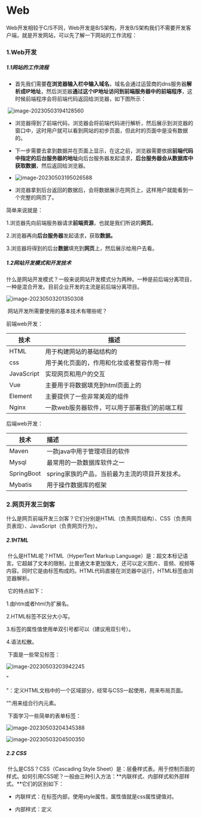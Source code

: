 # Web

​		Web开发相较于C/S不同，Web开发是B/S架构，开发B/S架构我们不需要开发客户端，就是开发网站，可以先了解一下网站的工作流程：

### 1.Web开发

##### 1.1网站的工作流程

+ 首先我们需要**在浏览器输入栏中输入域名**，域名会通过运营商的dns服务器**解析成IP地址**，然后浏览器**通过这个IP地址访问到前端服务器中的前端程序**，这时候前端程序会将前端代码返回给浏览器，如下图所示：

​		![image-20230503194128560](笔记图片/image-20230503194128560.png)

+ 浏览器得到了前端代码，浏览器会将前端代码进行解析，然后展示到浏览器的窗口中，这时用户就可以看到网站的初步页面，但此时的页面中是没有数据的。

+ 下一步需要去拿到数据并在页面上显示，在这之前，浏览器需要依据**前端代码中指定的后台服务器的地址**向后台服务器发起请求，**后台服务器会从数据库中获取数据**，然后返回给浏览器。
+ ![image-20230503195026588](笔记图片/image-20230503195026588.png)
+ 浏览器拿到后台返回的数据后，会将数据展示在网页上，这样用户就能看到一个完整的网页了。

简单来说就是：

1.浏览器先向前端服务器请求**前端资源**，也就是我们所说的**网页**。

2.浏览器再向**后台服务器**发起请求，获取**数据。**

3.浏览器将得到的后台**数据**填充到**网页**上，然后展示给用户去看。

##### 1.2网站开发模式和开发技术

​		什么是网站开发模式？一般来说网站开发模式分为两种。一种是前后端分离项目，一种是混合开发。目前企业开发的主流是前后端分离项目。

![image-20230503201350308](笔记图片/image-20230503201350308.png)

​		网站开发所需要使用的基本技术有哪些呢？

前端web开发：

| 技术       | 描述                                          |
| ---------- | --------------------------------------------- |
| HTML       | 用于构建网站的基础结构的                      |
| css        | 用于美化页面的，作用和化妆或者整容作用一样    |
| JavaScript | 实现网页和用户的交互                          |
| Vue        | 主要用于将数据填充到html页面上的              |
| Element    | 主要提供了一些非常美观的组件                  |
| Nginx      | 一款web服务器软件，可以用于部署我们的前端工程 |

后端web开发：

| 技术       | 描述                                           |
| ---------- | :--------------------------------------------- |
| Maven      | 一款java中用于管理项目的软件                   |
| Mysql      | 最常用的一款数据库软件之一                     |
| SpringBoot | spring家族的产品，当前最为主流的项目开发技术。 |
| Mybatis    | 用于操作数据库的框架                           |

### 2.网页开发三剑客

​		什么是网页前端开发三剑客？它们分别是HTML（负责网页结构）、CSS（负责网页表现）、JavaScript（负责网页行为）。

##### 2.1HTML

​		什么是HTML呢？HTML（HyperText Markup Language）是：超文本标记语言。它超越了文本的限制，比普通文本更加强大，还可以定义图片、音频、视频等内容。同时它是由标签构成的。HTML代码直接在浏览器中运行，HTML标签由浏览器解析。

​		它的特点如下：

1.由htm或者html为扩展名。

2.HTML标签不区分大小写。

3.标签的属性值使用单双引号都可以（建议用双引号）。

4.语法松散。

​		下面是一些常见标签：

![image-20230503203942245](笔记图片/image-20230503203942245.png)

"<div>"：定义HTML文档中的一个区域部分，经常与CSS一起使用，用来布局页面。

“<span>”:用来组合行内元素。

​		下面学习一些简单的表单标签：

![image-20230503204345388](笔记图片/image-20230503204345388.png)

![image-20230503204500350](笔记图片/image-20230503204500350.png)

##### 2.2 CSS

​		什么是CSS？CSS（Cascading Style Sheet）是：层叠样式表。用于控制页面的样式。如何引用CSS呢？一般由三种引入方法：**内联样式、内部样式和外部样式。**它们的区别如下：

+ 内联样式：在标签内部，使用style属性，属性值就是css属性键值对。

+ 内部样式：定义<style>标签，在标签内部定义css样式。

+ 外部样式：定义<link>标签，引入外部的css文件。

![image-20230503204954425](笔记图片/image-20230503204954425.png)

​		那么什么又是CSS选择器呢？这是选取需设置样式的元素。选择器也有三种，它们分别是元素选择器，id选择器和类选择器。其实这三种选择器的优先级是：**元素选择器>类选择器>id选择器**，它们的格式如下：

![image-20230503205554212](笔记图片/image-20230503205554212.png)

##### 2.3 JavaScript

​		什么是JavaScript? JS（简称）是一门跨平台、面向对象的脚本语言。它是用来控制网页行为的，它可以使网页进行交互。需要注意的是，**JavaScript 和 Java 是完全不同的语言，不论是概念还是设计。但是基础语法类似。**

​		JS的引入方式有两种，分别是内部脚本和外部脚本，特点如下：

+ 内部脚本将JS定义在HTML页面中，JavaScript代码必须位于<script></script>标签内，在HTML文档中，可以在任意位置放置任意数量的<script>标签，一般会将脚本置于<body>元素的底部，可改善网页显示速度。

+ 外部脚本就是将JS代码定义在外部JS文件中，然后引入HTML页面中。外部JS文件中，只包含JS代码，不包含<script>标签，**并且<script>标签不能自闭合。**

​		JavaScript与Java的书写语法基本相同，不同的地方在于JS代码每行结尾的分号可有可无（但建议加上）。JS有三种输出的方式可以用作在网页中输出语句。

![image-20230503211225352](笔记图片/image-20230503211225352.png)

​		JS中的变量，JavaScript是一门**弱类型语言**，**所以变量可以存放不同类型的值**，JS用**var**关键字来声明变量。

```html
var a = 20;
a = "张三";
```

变量名要遵守一下规则：

1.组成字符可以是任何字母、数字、下划线（_）或美元符号（$）。

2.数字不能开头。

3.建议使用驼峰命名。

​		**注意：**lECMAScript 6新增了let关键字来定义变量。它的用法类似于 var，但是所声明的变量，只在let关键字所在的代码块内有效，且不允许重复声明。lECMAScript 6新增了 const 关键字，用来声明一个只读的常量。一旦声明，常量的值就不能改变。

JavaScript中分为：**原始类型**和**引用类型。**

![image-20230503211912172](笔记图片/image-20230503211912172.png)

可以使用typeof运算符来获取数据类型：

```html
var a = 20;
alert(typeof  a);
```

JavaScript中的运算符和Java基本相同，不同的是多了一个”===“运算符，注意===运算符不会进行类型转换，而==运算符会进行类型转换。

![image-20230503212415598](笔记图片/image-20230503212415598.png)

### 3. JavaScript基本对象（二）

##### 3.1 JS函数

​		什么是JavaScript函数？JS中的函数被设计为可以执行特定任务的代码块，通过关键字function来定义，有两种定义函数的语法：

+ **第一种定义格式**

```js
function 函数名(参数1,参数2..){
    要执行的代码
}
```

**注意：**因为JS是弱数据类型的语言，所以它的函数中的形参，可以不需要声明数据类型；还有返回值也不需要声明类型，直接return就行。上述的只是定义函数，函数需要被调用才能执行，示例如下：

```js
		//第一种构造函数方法
        function add(a, b) {
            return a + b;
        }
		//调用函数
        var result = add(50, 30);
        alert(result);//浏览器弹框内容为80
```

+ **第二种定义格式**

```js
var functionName = function (参数1,参数2..){   
	//要执行的代码
}
```

```js
 		//第二种构造函数方法
        var add2 = function(a, b) {
            return a + b;
        }
        //调用函数
        const result2 = add2(55, 185);
        alert(result2);//弹框内容为240
```

​		如果我们在调用函数时，在参数后面再添加两个数，会发生什么呢？

```js
var result = add(10,20,30,40);//会发生什么？
```

​		用浏览器打开，发现没有错误，并且依然弹出30，这是为什么呢？因为在JavaScript中，**函数的调用只需要名称正确即可，不会管参数列表。**如上述案例，10传递给了变量a，20传递给了变量b,**30和40没有变量接受，但是不影响函数的正常调用。**

##### 3.2 JS对象

​		如果在学习使用JS时，有不懂的地方，可以打开[W3school在线学习文档](https://w0ww.w3school.com.cn/)，在里面学习。那么JS对象有哪些呢？JS对象在分类上可以分为3大类：基本对象、BOM对象（浏览器对象模型）、DOM（标签元素对象模型）三类。

基本对象包括：

![image-20230505110322820](笔记图片/image-20230505110322820.png)

BOM对象,主要是和浏览器相关的几个对象：

![image-20230505110522393](笔记图片/image-20230505110522393.png)

DOM对象，JavaScript中将html的每一个标签都封装成一个对象：

![image-20230505110538094](笔记图片/image-20230505110538094.png)

+ **基本对象–Array**

​		Array对象能用来定义数组，数组的定义有两种格式：

```js
//第一种
var 变量名 = new Array(元素列表); // var arr = new Array(1,2,3,4,);

//第二种
var 变量名 = [ 元素列表 ]; // var arr = [1,2,3,4];
```

JS和Java一样通过数组索引来获取数组中的元素，但和Java不同的是，JS中的数组是（**伪数组**），它相当于java中的集合，**数组中可以存储任意数据类型的值**，如下代码在浏览器中控制台输出的结果：

```js
var arr = [1, 2, 3, 4, 5];
arr[8] = true;
arr[12] = "你好";
console.log(arr)
```

![image-20230505112447300](笔记图片/image-20230505112447300.png)

​		Array作为一个对象，那么对象肯定是有属性和方法的，下面介绍一下Array的一些属性和方法，只需要留意一些常用的属性和方法：

属性：

| 属性   | 描述                         |
| :----- | :--------------------------- |
| length | 设置或返回数组中元素的数量。 |

方法：

| 方法方法  | 描述                                             |
| :-------- | :----------------------------------------------- |
| forEach() | 遍历数组中的每个有值得元素，并调用一次传入的函数 |
| push()    | 将新元素添加到数组的末尾，并返回新的长度         |
| splice()  | 从数组中删除元素                                 |

​		forEach()函数是用来遍历的，且forEach遍历时指挥遍历有值的元素，没有值的元素是不会输出的。使用这个方法需要传递一个函数，函数的形参就是遍历数组时的值，下面是修改前的遍历代码：

```js
//e是形参，接受的是数组遍历时的值
arr.forEach(function(e){
     console.log(e);
})
//ES6之后，引入了箭头函数的写法，类似Java中的lambda表达式
arr.forEach((e) => {
     console.log(e);
}) 
```

​		push（）函数用于向数组的末尾添加元素，并且返回添加后数组的长度。

​		splice()函数用来删除数组中的元素，函数中填入2个参数。splice（参数1：表示从哪个索引位置删除，参数2：表示删除元素的个数。

+ **基本对象–String对象**

​		String对象的创建方式有两种：

```js
//方式一  
var 变量名 = new String("…") ; // var str = new String("你好");
 //方式二
var 变量名 = "…" ; //var str = "你好";
```

​		当然String对象也提供了一些常用的属性和方法，如下表格式所示：

属性：

| 属性   | 描述               |
| ------ | ------------------ |
| length | 返回字符串的长度。 |

方法：

| 方法        | 描述                                     |
| ----------- | ---------------------------------------- |
| charAt()    | 返回在指定位置的字符。                   |
| indexOf()   | 检索字符串。                             |
| trim()      | 去除字符串两边的空格                     |
| substring() | 提取字符串中两个指定的索引号之间的字符。 |

​		解释上表方法的具体作用，length用于返回字符串的长度、charAt用于返回指定索引位置的字符，参数就是指定的索引、indexOf用于检索指定内容在字符串中的位置，参数就是指定的字符串、trim用于去除字符串两边的空格、substring用于截取字符串，它有两个参数，substring（参数1：表示从那个索引位置（包含）开始截取，参数2：表示到那个索引位置（不包含）结束）

+ **基本对象–JSON对象**

  在JavaScript中自定义对象特别简单，它的语法格式如下：

```js
var 对象名 = {
    属性名1: 属性值1, 
    属性名2: 属性值2,
    属性名3: 属性值3,
    函数名称: function(形参列表){}
};
```

​		我们可以通过“对象名.属性名”来调用属性；或者通过“对象名.函数名”调用函数。下面我们在JavaScript中自定义一个对象并且在控制台输出它的属性和函数：

```js
<script>
    //自定义对象
    var user = {
        name: "Tom",
        age: 10,
        gender: "male",
        eat: function(){
             console.log("用膳~");
         }
    }

    console.log(user.name);
    user.eat();
<script>
```

![image-20230505142549365](笔记图片/image-20230505142549365.png)

​		那什么是JSON对象？JSON对象：**J**ava**S**cript **O**bject **N**otation，JavaScript对象标记法。是通过JavaScript标记法书写的文本。格式需要注意**key必须使用引号并且是双引号标记，value可以是任意数据类型。**其格式如下：

```js
{	//注意key必须要用双引号包裹，用单引号则会解析错误
    "key":value,
    "key":value,
    "key":value
}
```

​		那么用JSON这种数据格式存储数据有什么用呢？**它经常用来作为前后台交互的数据载体**，那为什么不用XML格式来进行传输数据呢？因为**XML格式传输数据有一些缺点**：1、标签需要编写双份，占用带宽，浪费资源2、解析繁琐。

​		现在新建一个html文件，再新建一个js脚本文件，将其引入到html中，在js中用JSON格式创建一个对象，输出这个对象的名字，看一下会发生什么。

```js
var JSONstr = '{ "name": "张三", "age": 22, "address": "深圳", "weight": "62" }';
alert(JSONstr.name);
```

![image-20230505145312470](笔记图片/image-20230505145312470.png)

​		为什么会显示名字未定义？**因为上述是一个json字符串，不是json对象，所以需要借助下面函数来进行json字符串和json对象的转换。**

```js
var Object = JSON.parse(JSONstr);
alert(Object.name);
```

![image-20230505145700797](笔记图片/image-20230505145700797.png)

​		同样我们可以通过stringify（）函数将json对象再次转换成字符串，代码如下：

```js
alert(JSON.stringify(Object));
```

![image-20230505145903891](笔记图片/image-20230505145903891.png)

+ **BOM对象**

​		什么是BOM对象？BOM的全称是**B**rowser **O**bject **M**odel,翻译过来是浏览器对象模型。也就是JavaScript将浏览器的各个组成部分封装成了对象。方便我们操作浏览器的部分功能，可以通过操作BOM对象的相关属性或者函数来完成。例如：现在需要将浏览器的地址改为`http://www.baidu.com`,就可以通过BOM中提供的location对象的href属性来完成，代码如下：`location.href='http://www.baidu.com'`

BOM中提供了五个对象：

| 对象名称  | 描述           |
| :-------- | :------------- |
| Window    | 浏览器窗口对象 |
| Navigator | 浏览器对象     |
| Screen    | 屏幕对象       |
| History   | 历史记录对象   |
| Location  | 地址栏对象     |

​		上面这五个对象对应的关系如下图所示：

![image-20230505150517308](笔记图片/image-20230505150517308.png)

* BOM–Window对象

​		window对象指的是浏览器窗口对象，是JavaScript的全部对象，所以对于window对象，我们可以直接使用，并且对于window对象的方法和属性，是可以省略window.例如：我们之前学习的alert()函数其实是属于window对象的,其完整的代码如下：

```js
window.alert('hello');//window.可以省略，如下
alert("hello");
```

​		所以对于window对象的属性和方法，一般都是采用简写的方式。window提供了很多属性和方法，下表列出了常用属性和方法.

window对象提供了获取其他BOM对象的属性：

| 属性      | 描述                  |
| --------- | --------------------- |
| history   | 用于获取history对象   |
| location  | 用于获取location对象  |
| Navigator | 用于获取Navigator对象 |
| Screen    | 用于获取Screen对象    |

​		也就是说我们要使用location对象，只需要通过代码`window.location`或者简写`location`即可使用

window也提供了一些常用的函数，如下表格所示：

| 函数          | 描述                                               |
| ------------- | -------------------------------------------------- |
| alert()       | 显示带有一段消息和一个确认按钮的警告框。           |
| comfirm()     | 显示带有一段消息以及确认按钮和取消按钮的对话框。   |
| setInterval() | 按照指定的周期（以毫秒计）来调用函数或计算表达式。 |
| setTimeout()  | 在指定的毫秒数后调用函数或计算表达式。             |

​		comfirm（）相较于alert（），它多了一个确认按钮和取消按钮，并且当用户点击确认时，会返回true；当用户点击取消时会返回false，利用返回值可以决定页面的后续操作。

​		**setInterval(fn,毫秒值)**：定时器，用于周期性的执行某个功能，并且是**循环执行**。该函数需要传递2个参数：

1、fn:函数，需要周期性执行的功能代码。

2、毫秒值：间隔时间。

代码如下：

~~~js
//定时器 - setInterval -- 周期性的执行某一个函数
var i = 0;
setInterval(function(){
     i++;
     console.log("定时器执行了"+i+"次");
},2000);
~~~

​		刷新页面，浏览器每个一段时间都会在控制台输出，结果如下：

![image-20230505154910849](笔记图片/image-20230505154910849.png) 

​		**setTimeout(fn,毫秒值)** ：定时器，只会在一段时间后**执行一次功能**。参数和上述setInterval一致。代码如下：

~~~js
//定时器 - setTimeout -- 延迟指定时间执行一次 
setTimeout(function(){
	alert("JS");
},3000);
~~~

浏览器打开，3s后弹框，关闭弹框，就再也不会弹框了。

* BOM–Navigator对象
* BOM–Screen对象
* BOM–History对象
* BOM–Location对象

​		location是指代浏览器的地址栏对象，这个对象一般常用的是href属性，用于获取或者设置浏览器的地址信息，添加如下代码：

~~~js
//获取浏览器地址栏信息
alert(location.href);
//设置浏览器地址栏信息
location.href = "https://www.baidu.com";
~~~

浏览器效果如下：首先弹框展示浏览器地址栏信息，关闭弹框后会跳转到百度首页。

+ **DOM对象**

​		什么是DOM对象？DOM对象全称是**D**ocument **O**bject **M**odel 文档对象模型。也就是 JavaScript 将 HTML 文档的各个组成部分封装为对象。DOM和XML类似的点在于读取时需要解析，XML文档中的标签需要自己写代码解析，而HTML文档由浏览器解析，封装的对象如下：

- Document：整个文档对象
- Element：元素对象
- Attribute：属性对象
- Text：文本对象
- Comment：注释对象

如下图，左边是 HTML 文档内容，右边是 DOM 树，学习DOM技术有什么用呢？主要作用有1.改变 HTML 元素的内容。2.改变 HTML 元素的样式（CSS）。3.对 HTML DOM 事件作出反应。4.添加和删除 HTML 元素。

![image-20230505154904670](笔记图片/image-20230505154904670.png)

​		上面了解到了DOM的作用时通过修改HTML元素的内容和样式来实现页面的动态效果，那么操作DOM对象的前提是要获取到元素对象，再进行操作。那么我们应该如何拿到标签对象呢？又应该如何去操作标签对象的属性呢？

​		**HTML中的Element对象可以通过Document对象获取，而Document对象是通过window对象获取的。**document对象提供的用于获取Element元素对象的api如下表所示：

| 函数                              | 描述                                     |
| --------------------------------- | ---------------------------------------- |
| document.getElementById()         | 根据id属性值获取，返回单个Element对象    |
| document.getElementsByTagName()   | 根据标签名称获取，返回Element对象数组    |
| document.getElementsByName()      | 根据name属性值获取，返回Element对象数组  |
| document.getElementsByClassName() | 根据class属性值获取，返回Element对象数组 |

​		OK，现在我们拿到了对象或者对象数组，应该如何操作呢？通过查询文档资料，可以得知需要用到div标签对象的innerHTML属性来修改标签的内容。如果有多个div标签的话，则通过索引确定对应的标签，以修改内容，举个例子：

```js
var divs = document.getElementsByClassName('cls');
var div1 = divs[0];

div1.innerHTML = "ojbk";
```

##### 3.3DOM案例

​		现在有一些需求，要求利用DOM来实现：

1.点亮灯泡（获取图片标签，切换图片）

2.将所有的div标签的标签体内容后面加上：（红色）very good  （获取div标签，在后面加上新内容）

3.使所有的复选框呈现被选中的状态（获取复选框对象，设置checked为true）

```html
<!DOCTYPE html>
<html lang="en">
<head>
    <meta charset="UTF-8">
    <meta http-equiv="X-UA-Compatible" content="IE=edge">
    <meta name="viewport" content="width=device-width, initial-scale=1.0">
    <title>JS-对象-DOM-案例</title>
</head>

<body>
    <img id="h1" src="img/off.gif">  <br><br>

    <div class="cls">传智教育</div>   <br>
    <div class="cls">黑马程序员</div>  <br>

    <input type="checkbox" name="hobby"> 电影
    <input type="checkbox" name="hobby"> 旅游
    <input type="checkbox" name="hobby"> 游戏
</body>

<script>
    //1. 点亮灯泡 : src 属性值
    var img = document.getElementById('h1');
    img.src = "img/on.gif";


    //2. 将所有div标签的内容后面加上: very good (红色字体) -- <font color='red'></font>
    var divs = document.getElementsByTagName('div');
    for (let i = 0; i < divs.length; i++) {
        const div = divs[i];
        div.innerHTML += "<font color='red'>very good</font>"; 
    }


    // //3. 使所有的复选框呈现选中状态
    var ins = document.getElementsByName('hobby');
    for (let i = 0; i < ins.length; i++) {
        const check = ins[i];
        check.checked = true;//选中
    }

</script>
</html>
```

##### 3.4 JavaScript事件

​		如下图所示的百度注册页面，当用户输入完内容，百度可以自动提示用户名已经存在还是可以使用。那么百度是怎么知道用户名输入完了呢？这就需要用到JavaScript中的事件了。

![image-20230505163545897](笔记图片/image-20230505163545897.png) 

​		什么是事件呢？HTML事件是发生在HTML元素上的 “事情”，例如：

- 按钮被点击
- 鼠标移到元素上
- 输入框失去焦点
- ........

​		而我们可以给这些事件绑定函数，当事件触发时，可以自动的完成对应的功能。这就是**事件监听**。例如：对于百度注册页面，我们给用户名输入框的失去焦点事件绑定函数，当我们用户输入完内容，在标签外点击了鼠标，对于用户名输入框来说，失去焦点，然后执行绑定的函数，函数进行用户名内容的校验等操作。JavaScript事件是js非常重要的一部分，接下来我们进行事件的学习。那么我们对于JavaScript事件需要学习哪些内容呢？我们得知道有哪些常用事件，然后我们得学会如何给事件绑定函数。所以主要围绕两点来学习：

- 事件绑定
- 常用事件

​		在JS中，对于事件的绑定，有两种方式：

1.通过html标签中的事件属性进行绑定

- 例如一个按钮，我们对于按钮可以绑定单机事件，可以借助标签的onclick属性，属性值指向一个函数。

  示例如下：

  ~~~html
  <input type="button" id="btn1" value="事件绑定1" onclick="on()">
  ~~~

  onclick绑定了on函数，但还没有on函数，所以需要创建该函数，代码如下：

  ~~~html
  <script>
      function on(){
          alert("按钮1被点击了...");
      }
  </script>
  ~~~

  浏览器打开，然后点击按钮，弹框如下：

  ![image-20230505164021678](笔记图片/image-20230505164021678.png) 

  

- 方式2：通过DOM中Element元素的事件属性进行绑定

  html中的标签被加载成element对象，所以也可以通过element对象的属性来操作标签的属性。此时我们再次添加一个按钮，代码如下：

  ~~~html
  <input type="button" id="btn2" value="事件绑定2">
  ~~~

  可以先通过id属性获取按钮对象，然后操作对象的onclick属性来绑定事件，代码如下：

  ~~~js
  document.getElementById('btn2').onclick = function(){
      alert("按钮2被点击了...");
  }
  ~~~

  浏览器刷新页面，点击第二个按钮，弹框如下：

  ![image-20230505164027034](笔记图片/image-20230505164027034.png) 

**需要注意的是：事件绑定的函数，只有在事件被触发时，函数才会被调用。**

​		在JS中有许多事件，上面的onclick只是最常见的事件之一，哪还有哪些常用的事件呢？如下：

| 事件属性名  | 说明                     |
| ----------- | ------------------------ |
| onclick     | 鼠标单击事件             |
| onblur      | 元素失去焦点             |
| onfocus     | 元素获得焦点             |
| onload      | 某个页面或图像被完成加载 |
| onsubmit    | 当表单提交时触发该事件   |
| onmouseover | 鼠标被移到某元素之上     |
| onmouseout  | 鼠标从某元素移开         |

##### 3.5DOM案例增强

现在需求如下：

1. 点击 “点亮”按钮 点亮灯泡，点击“熄灭”按钮 熄灭灯泡。
2. 输入框鼠标聚焦后，展示小写；鼠标离焦后，展示大写。
3. 点击 “全选”按钮使所有的复选框呈现被选中的状态，点击 “反选”按钮使所有的复选框呈现取消勾选的状态。

代码如下：

```html
<!DOCTYPE html>
<html lang="en">
<head>
    <meta charset="UTF-8">
    <meta http-equiv="X-UA-Compatible" content="IE=edge">
    <meta name="viewport" content="width=device-width, initial-scale=1.0">
    <title>JS-事件-案例</title>
</head>
<body>

    <img id="light" src="img/off.gif"> <br>

    <input type="button" value="点亮" onclick="on()"> 
    <input type="button"  value="熄灭" onclick="off()">
    
    <br> <br>
    <input type="text" id="name" value="ITCAST" onfocus="lower()" onblur="upper()">
    <br> <br>

    <input type="checkbox" name="hobby"> 电影
    <input type="checkbox" name="hobby"> 旅游
    <input type="checkbox" name="hobby"> 游戏
    <br>
    <input type="button" value="全选" onclick="checkAll()"> 
    <input type="button" value="反选" onclick="reverse()">
</body>
<script>
    //1. 点击 "点亮" 按钮, 点亮灯泡; 点击 "熄灭" 按钮, 熄灭灯泡; -- onclick
    function on(){
        //a. 获取img元素对象
        var img = document.getElementById("light");

        //b. 设置src属性
        img.src = "img/on.gif";
    }

    function off(){
        //a. 获取img元素对象
        var img = document.getElementById("light");

        //b. 设置src属性
        img.src = "img/off.gif";
    }

    //2. 输入框聚焦后, 展示小写; 输入框离焦后, 展示大写; -- onfocus , onblur
    function lower(){//小写
        //a. 获取输入框元素对象
        var input = document.getElementById("name");

        //b. 将值转为小写
        input.value = input.value.toLowerCase();
    }

    function upper(){//大写
        //a. 获取输入框元素对象
        var input = document.getElementById("name");

        //b. 将值转为大写
        input.value = input.value.toUpperCase();
    }

    //3. 点击 "全选" 按钮使所有的复选框呈现选中状态 ; 点击 "反选" 按钮使所有的复选框呈现取消勾选的状态 ; -- onclick
    function checkAll(){
        //a. 获取所有复选框元素对象
        var hobbys = document.getElementsByName("hobby");

        //b. 设置选中状态
        for (let i = 0; i < hobbys.length; i++) {
            const element = hobbys[i];
            element.checked = true;
        }
    }
    
    function reverse(){
        //a. 获取所有复选框元素对象
        var hobbys = document.getElementsByName("hobby");

        //b. 设置未选中状态
        for (let i = 0; i < hobbys.length; i++) {
            const element = hobbys[i];
            element.checked = false;
        }
    }

</script>
</html>
```

### 4.Vue

​		什么是Vue？在了解Vue之前，需要引入一种叫做MVVM的前端开发思想，这种思想可以让开发者更加关注数据，而非数据绑定到视图这种机械化的操作。那么什么是MVVM思想呢？

**MVVM:其实是Model-View-ViewModel的缩写**，有3个单词，具体释义如下：

- Model: 数据模型，特指前端中通过请求从后台获取的数据
- View: 视图，用于展示数据的页面，可以理解成我们的html+css搭建的页面，但是没有数据
- ViewModel: 数据绑定到视图，负责将数据（Model）通过JavaScript的DOM技术，将数据展示到视图（View）上

如图所示就是MVVM开发思想的含义：

![image-20230505165551385](笔记图片/image-20230505165551385.png) 

​		基于上述的MVVM思想，其中的Model我们可以通过Ajax来发起请求从后台获取;对于View部分，我们将来会学习一款ElementUI框架来替代HTML+CSS来更加方便的搭建View;而今天我们要学习的就是侧重于ViewModel部分开发的vue前端框架，用来替代JavaScript的DOM操作，让数据展示到视图的代码开发变得更加的简单。可以简单到什么程度呢？可以参考下图对比：

![1668858213508](../../software/verysync/JavaWeb/Web/day02-JavaScript-Vue/讲义/assets/1668858213508.png)

​		OK，现在再来介绍一下Vue。

Vue.js（读音 /vjuː/, 类似于 **view**） 是一套构建用户界面的 **渐进式框架**。与其他重量级框架不同的是，Vue 采用自底向上增量开发的设计。Vue 的核心库只关注视图层，并且非常容易学习，非常容易与其它库或已有项目整合。Vue.js 的目标是通过尽可能简单的 API 实现**响应的数据绑定**和**组合的视图组件**。

##### 4.1 Vue入门

接下来通过一个vue的快速入门案例，来体验一下Vue。

第一步：在VS Code中创建名为12. Vue-快速入门.html的文件，并且在html文件同级创建js目录，将**/vue.js文件**目录下得vue.js拷贝到js目录，如下图所示：

![1668858952627](../../software/verysync/JavaWeb/Web/day02-JavaScript-Vue/讲义/assets/1668858952627.png) 

第二步：然后编写&lt;script&gt;标签来引入vue.js文件，代码如下：

~~~html
<script src="js/vue.js"></script>
~~~

第三步：在js代码区域定义vue对象,代码如下：

~~~html
<script>
    //定义Vue对象
    new Vue({
        el: "#app", //vue接管区域
        data:{
            message: "Hello Vue"
        }
    })
</script>
~~~

在创建vue对象时，有几个常用的属性：

- **el:**  用来指定哪儿些标签受 Vue 管理。 该属性取值 `#app` 中的 `app` 需要是受管理的标签的id属性值
- **data:** 用来定义数据模型。
- **methods:** 用来定义函数。

第四步：在html区域编写视图，其中{{}}是插值表达式，用来将vue对象中定义的model展示到页面上的

~~~html
<body>
    <div id="app">
        <input type="text" v-model="message">
        {{message}}
    </div>
</body>
~~~

浏览器打开效果如图所示：

![image-20230505172847971](笔记图片/image-20230505172847971.png) 

整体代码如下：

~~~html
<!DOCTYPE html>
<html lang="en">

<head>
    <meta charset="UTF-8">
    <meta http-equiv="X-UA-Compatible" content="IE=edge">
    <meta name="viewport" content="width=device-width, initial-scale=1.0">
    <title>测试</title>
    <script src="../js/vue.js"></script>
</head>

<body>

    <div id="app">
        <input type="text" v-model="message"> <br> {{message}}
    </div>

    <script>
        new Vue({
            el: "#app",
            data: {
                message: "你好嘻嘻"
            },

        })
    </script>
</body>

</html>
~~~

##### 4.2 Vue指令

在上述案例中，发现了html中输入了一个没有学过的属性`v-model`，这个就是vue的**指令**。

**指令：**HTML 标签上带有 v- 前缀的特殊属性，不同指令具有不同含义。例如：v-if，v-for…

在vue中，通过大量的指令来实现数据绑定到视图的，所以接下来我们需要学习vue的常用指令，如下表所示：

| **指令**  | **作用**                                            |
| --------- | --------------------------------------------------- |
| v-bind    | 为HTML标签绑定属性值，如设置  href , css样式等      |
| v-model   | 在表单元素上创建双向数据绑定                        |
| v-on      | 为HTML标签绑定事件                                  |
| v-if      | 条件性的渲染某元素，判定为true时渲染,否则不渲染     |
| v-else    |                                                     |
| v-else-if |                                                     |
| v-show    | 根据条件展示某元素，区别在于切换的是display属性的值 |
| v-for     | 列表渲染，遍历容器的元素或者对象的属性              |

######  **v-bind和v-model**

​		下面学习一下v-bind指令和v-model指令：

| **指令** | **作用**                                       |
| -------- | ---------------------------------------------- |
| v-bind   | 为HTML标签绑定属性值，如设置  href , css样式等 |
| v-model  | 在表单元素上创建双向数据绑定                   |

+ v-bind:  为HTML标签绑定属性值，如设置  href , css样式等。当vue对象中的数据模型发生变化时，标签的属性值会随之发生变化。

准备以下代码，用这两个指令绑定网址数据：

```html
<!DOCTYPE html>
<html lang="en">
<head>
    <meta charset="UTF-8">
    <meta http-equiv="X-UA-Compatible" content="IE=edge">
    <meta name="viewport" content="width=device-width, initial-scale=1.0">
    <title>Vue-指令-v-bind</title>
    <script src="js/vue.js"></script>
</head>
<body>
    <div id="app">

        <a >链接1</a>
        <a >链接2</a>

        <input type="text" >

    </div>
</body>
<script>
    //定义Vue对象
    new Vue({
        el: "#app", //vue接管区域
        data:{
           url: "https://www.baidu.com"
        }
    })
</script>
</html>
```

- 在上述的代码中，我们需要给&lt;a&gt;标签的href属性赋值，并且值应该来自于vue对象的数据模型中的url变量。所以编写如下代码：

  ~~~html
  <a v-bind:href="url">链接1</a>
  ~~~

  在上述的代码中，v-bind指令是可以省略的，但是:不能省略，所以第二个超链接的代码编写如下：

  ~~~html
  <a :href="url">链接2</a>
  ~~~

  浏览器打开，2个超链接都可以点击，然后跳转到百度去！效果如图所示：

  ![image-20230505174618142](笔记图片/image-20230505174618142.png) 

  

  **注意：html属性前面有:表示采用的vue的属性绑定！**

- v-model： 在表单元素上创建双向数据绑定。什么是双向？

  -  vue对象的data属性中的数据变化，视图展示会一起变化
  -  视图数据发生变化，vue对象的data属性中的数据也会随着变化。

  data属性中数据变化，我们知道可以通过赋值来改变，但是视图数据为什么会发生变化呢？**只有表单项标签！所以双向绑定一定是使用在表单项标签上的**。编写如下代码：

  ~~~html
  <input type="text" v-model="url">
  ~~~

  打开浏览器，我们修改表单项标签，发现vue对象data中的数据也发生了变化，如下图所示：

  ![image-20230505174626451](笔记图片/image-20230505174626451.png) 

  通过上图可以发现，只是改变了表单数据，那么我们之前超链接的绑定的数据值也发生了变化，为什么？

  就是因为v-model是双向绑定，在视图发生变化时，同时vue的data中的数据模型也会随着变化。那么这个在企业开发的应用场景是什么？

  **双向绑定的作用：可以获取表单的数据的值，然后提交给服务器**。

  

###### v-on

v-on: 用来给html标签绑定事件的。**需要注意的是如下2点**：

- v-on语法给标签的事件绑定的函数，必须是vue对象种声明的函数

- v-on语法绑定事件时，事件名相比较js中的事件名，没有on

  例如：在js中，事件绑定demo函数

  ~~~html
  <input onclick="demo()">
  ~~~

  vue中，事件绑定demo函数

  ~~~html
  <input v-on:click="demo()">
  ~~~

需要在vue对象的methods属性中定义事件绑定时需要的handle()函数，代码如下：

~~~js
 methods: {
        handle: function(){
           alert("你点我了一下...");
        }
}
~~~

然后给第一个按钮，通过v-on指令绑定单击事件，代码如下：

~~~html
 <input type="button" value="点我一下" v-on:click="handle()">
~~~

同样，v-on也存在简写方式，即v-on: 可以替换成@，所以第二个按钮绑定单击事件的代码如下：

~~~html
<input type="button" value="点我一下" @click="handle()">
~~~

完整代码如下：

~~~html
<!DOCTYPE html>
<html lang="en">
<head>
    <meta charset="UTF-8">
    <meta http-equiv="X-UA-Compatible" content="IE=edge">
    <meta name="viewport" content="width=device-width, initial-scale=1.0">
    <title>Vue-指令-v-on</title>
    <script src="js/vue.js"></script>
</head>
<body>
    <div id="app">

        <input type="button" value="点我一下" v-on:click="handle()">

        <input type="button" value="点我一下" @click="handle()">

    </div>
</body>
<script>
    //定义Vue对象
    new Vue({
        el: "#app", //vue接管区域
        data:{
           
        },
        methods: {
            handle: function(){
                alert("你点我了一下...");
            }
        }
    })
</script>
</html>
~~~

###### v-if和v-show

| 指令      | 描述                                                |
| --------- | --------------------------------------------------- |
| v-if      | 条件性的渲染某元素，判定为true时渲染,否则不渲染     |
| v-if-else |                                                     |
| v-else    |                                                     |
| v-show    | 根据条件展示某元素，区别在于切换的是display属性的值 |

​		下面直接通过代码来演示效果。在VS Code中创建名为15. Vue-指令-v-if和v-show.html的文件，提前准备好如下代码：

~~~html
<!DOCTYPE html>
<html lang="en">
<head>
    <meta charset="UTF-8">
    <meta http-equiv="X-UA-Compatible" content="IE=edge">
    <meta name="viewport" content="width=device-width, initial-scale=1.0">
    <title>Vue-指令-v-if与v-show</title>
    <script src="js/vue.js"></script>
</head>
<body>
    <div id="app">
        
        年龄<input type="text" v-model="age">经判定,为:
        <span>年轻人(35及以下)</span>
        <span>中年人(35-60)</span>
        <span>老年人(60及以上)</span>

        <br><br>
    </div>
</body>
<script>
    //定义Vue对象
    new Vue({
        el: "#app", //vue接管区域
        data:{
           age: 20
        },
        methods: {
            
        }
    })
</script>
</html>
~~~

​		其中采用了双向绑定到age属性，意味着我们可以通过表单输入框来改变age的值。

​		需求是当我们改变年龄时，需要动态判断年龄的值，呈现对应的年龄的文字描述。年轻人，我们需要使用条件判断`age<=35`,中年人我们需要使用条件判断`age>35 && age<60`,其他情况是老年人。所以通过v-if指令编写如下代码：

~~~html
年龄<input type="text" v-model="age">经判定,为:
<span v-if="age <= 35">年轻人(35及以下)</span>
<span v-else-if="age > 35 && age < 60">中年人(35-60)</span>
<span v-else>老年人(60及以上)</span>
~~~

​		浏览器打开测试效果如下图：

![image-20230505181645687](笔记图片/image-20230505181645687.png) 

​		v-show和v-if的作用效果是一样的，只是原理不一样。复制上述html代码，修改v-if指令为v-show指令，代码如下：

~~~html
年龄<input type="text" v-model="age">经判定,为:
<span v-show="age <= 35">年轻人(35及以下)</span>
<span v-show="age > 35 && age < 60">中年人(35-60)</span>
<span v-show="age >= 60">老年人(60及以上)</span>
~~~

​		打开浏览器，展示效果如下所示：

![image-20230505181651270](笔记图片/image-20230505181651270.png) 

​		可以发现，浏览器呈现的效果是一样的，但是浏览器中html源码不一样。v-if指令，不满足条件的标签代码直接没了，而v-show指令中，不满足条件的代码依然存在，只是添加了css样式来控制标签不去显示。

完整代码如下：

~~~html
<!DOCTYPE html>
<html lang="en">
<head>
    <meta charset="UTF-8">
    <meta http-equiv="X-UA-Compatible" content="IE=edge">
    <meta name="viewport" content="width=device-width, initial-scale=1.0">
    <title>Vue-指令-v-if与v-show</title>
    <script src="js/vue.js"></script>
</head>
<body>
    <div id="app">
        
        年龄<input type="text" v-model="age">经判定,为:
        <span v-if="age <= 35">年轻人(35及以下)</span>
        <span v-else-if="age > 35 && age < 60">中年人(35-60)</span>
        <span v-else>老年人(60及以上)</span>

        <br><br>

        年龄<input type="text" v-model="age">经判定,为:
        <span v-show="age <= 35">年轻人(35及以下)</span>
        <span v-show="age > 35 && age < 60">中年人(35-60)</span>
        <span v-show="age >= 60">老年人(60及以上)</span>

    </div>
</body>
<script>
    //定义Vue对象
    new Vue({
        el: "#app", //vue接管区域
        data:{
           age: 20
        },
        methods: {         
        }
    })
</script>
</html>
~~~

###### v-for

​		v-for: 从名字就能看出，这个指令是用来遍历的。其语法格式如下：

~~~html
<标签 v-for="变量名 in 集合模型数据">
    {{变量名}}
</标签>
~~~

​		需要注意的是：**需要循环那个标签，v-for 指令就写在那个标签上。**

​		有时我们遍历时需要使用索引，那么v-for指令遍历的语法格式如下：

~~~html
<标签 v-for="(变量名,索引变量) in 集合模型数据">
    <!--索引变量是从0开始，所以要表示序号的话，需要手动的加1-->
   {{索引变量 + 1}} {{变量名}}
</标签>
~~~

然后分别编写2种遍历语法，来遍历数组，展示数据，代码如下：

~~~html
<!DOCTYPE html>
<html lang="en">
<head>
    <meta charset="UTF-8">
    <meta http-equiv="X-UA-Compatible" content="IE=edge">
    <meta name="viewport" content="width=device-width, initial-scale=1.0">
    <title>Vue-指令-v-for</title>
    <script src="js/vue.js"></script>
</head>
<body>
    
    <div id="app">
     <div v-for="addr in addrs">{{addr}}</div>
     <hr>
     <div v-for="(addr,index) in addrs">{{index + 1}} : {{addr}}</div>
</div>
    
</body>
<script>
    //定义Vue对象
    new Vue({
        el: "#app", //vue接管区域
        data:{
           addrs:["北京", "上海", "西安", "成都", "深圳"]
        },
        methods: {  
        }
    })
</script>
</html>
~~~

浏览器打开，呈现如下效果：

![1668866805981](../../software/verysync/JavaWeb/Web/day02-JavaScript-Vue/讲义/assets/1668866805981.png) 

##### 4.3 Vue使用案例

+ 需求：

![image-20230505183023952](笔记图片/image-20230505183023952.png) 

​		如上图所示，我们提供好了数据模型，users是数组集合，提供了多个用户信息。然后我们需要将数据以表格的形式，展示到页面上，其中，性别需要转换成中文男女，等级需要将分数数值转换成对应的等级。

+ 分析：

​		首先肯定需要遍历数组的，所以需要使用v-for标签；然后每一条数据对应一行，所以v-for需要添加在tr标签上；其次我们需要将编号，所以需要使用索引的遍历语法；然后我们要将数据展示到表格的单元格中，所以我们需要使用{{}}插值表达式；最后，我们需要转换内容，所以我们需要使用v-if指令，进行条件判断和内容的转换。

步骤：

1.使用v-for的带索引方式添加到表格的&lt;tr&gt;标签上。

2.使用{{}}插值表达式展示内容到单元格。

3.使用索引+1来作为编号。

4.使用v-if来判断，改变性别和等级这2列的值。

+ 代码实现：

首先创建名为17. Vue-指令-案例.html的文件，提前准备如下代码：

~~~html
<!DOCTYPE html>
<html lang="en">
<head>
    <meta charset="UTF-8">
    <meta http-equiv="X-UA-Compatible" content="IE=edge">
    <meta name="viewport" content="width=device-width, initial-scale=1.0">
    <title>Vue-指令-案例</title>
    <script src="js/vue.js"></script>
</head>
<body>
    
    <div id="app">
        
        <table border="1" cellspacing="0" width="60%">
            <tr>
                <th>编号</th>
                <th>姓名</th>
                <th>年龄</th>
                <th>性别</th>
                <th>成绩</th>
                <th>等级</th>
            </tr>
        </table>

    </div>

</body>

<script>
    new Vue({
        el: "#app",
        data: {
            users: [{
                name: "Tom",
                age: 20,
                gender: 1,
                score: 78
            },{
                name: "Rose",
                age: 18,
                gender: 2,
                score: 86
            },{
                name: "Jerry",
                age: 26,
                gender: 1,
                score: 90
            },{
                name: "Tony",
                age: 30,
                gender: 1,
                score: 52
            }]
        },
        methods: {
            
        },
    })
</script>
</html>
~~~

然后在&lt;tr&gt;上添加v-for进行遍历，以及通过插值表达式{{}}和v-if指令来填充内容和改变内容，其代码如下：

~~~html
 <tr align="center" v-for="(user,index) in users">
     <td>{{index + 1}}</td>
     <td>{{user.name}}</td>
     <td>{{user.age}}</td>
     <td>
         <span v-if="user.gender == 1">男</span>
         <span v-if="user.gender == 2">女</span>
     </td>
     <td>{{user.score}}</td>
     <td>
         <span v-if="user.score >= 85">优秀</span>
         <span v-else-if="user.score >= 60">及格</span>
         <span style="color: red;" v-else>不及格</span>
     </td>
</tr>
~~~

其完整代码如下：

~~~html
<!DOCTYPE html>
<html lang="en">
<head>
    <meta charset="UTF-8">
    <meta http-equiv="X-UA-Compatible" content="IE=edge">
    <meta name="viewport" content="width=device-width, initial-scale=1.0">
    <title>Vue-指令-案例</title>
    <script src="js/vue.js"></script>
</head>
<body>
    
    <div id="app">
        
        <table border="1" cellspacing="0" width="60%">
            <tr>
                <th>编号</th>
                <th>姓名</th>
                <th>年龄</th>
                <th>性别</th>
                <th>成绩</th>
                <th>等级</th>
            </tr>

            <tr align="center" v-for="(user,index) in users">
                <td>{{index + 1}}</td>
                <td>{{user.name}}</td>
                <td>{{user.age}}</td>
                <td>
                    <span v-if="user.gender == 1">男</span>
                    <span v-if="user.gender == 2">女</span>
                </td>
                <td>{{user.score}}</td>
                <td>
                    <span v-if="user.score >= 85">优秀</span>
                    <span v-else-if="user.score >= 60">及格</span>
                    <span style="color: red;" v-else>不及格</span>
                </td>
            </tr>
        </table>

    </div>

</body>

<script>
    new Vue({
        el: "#app",
        data: {
            users: [{
                name: "Tom",
                age: 20,
                gender: 1,
                score: 78
            },{
                name: "Rose",
                age: 18,
                gender: 2,
                score: 86
            },{
                name: "Jerry",
                age: 26,
                gender: 1,
                score: 90
            },{
                name: "Tony",
                age: 30,
                gender: 1,
                score: 52
            }]
        },
        methods: {
            
        },
    })
</script>
</html>
~~~

##### 4.4 Vue的生命周期

​		什么是Vue的生命周期？这指的是vue对象从创建到销毁的过程。vue的生命周期包含8个阶段：每触发一个生命周期事件，会自动执行一个生命周期方法，这些生命周期方法也被称为钩子方法。其完整的生命周期如下图所示：

| 状态          | 阶段周期 |
| ------------- | -------- |
| beforeCreate  | 创建前   |
| created       | 创建后   |
| beforeMount   | 挂载前   |
| mounted       | 挂载完成 |
| beforeUpdate  | 更新前   |
| updated       | 更新后   |
| beforeDestroy | 销毁前   |
| destroyed     | 销毁后   |

​		下图是 Vue 官网提供的从创建 Vue 到效果 Vue 对象的整个过程及各个阶段对应的钩子函数：

![image-20230505183459673](笔记图片/image-20230505183459673.png)

​		其中我们需要重点关注的是**mounted,**其他的我们了解即可。

​		mounted：挂载完成，Vue初始化成功，HTML页面渲染成功。**以后我们一般用于页面初始化自动的ajax请求后台数据**

​		通过以下代码来演示钩子方法的效果，提前准备如下代码：

~~~html
<!DOCTYPE html>
<html lang="en">
<head>
    <meta charset="UTF-8">
    <meta http-equiv="X-UA-Compatible" content="IE=edge">
    <meta name="viewport" content="width=device-width, initial-scale=1.0">
    <title>Vue-指令-v-for</title>
    <script src="js/vue.js"></script>
</head>
<body>
    <div id="app">

    </div>
</body>
<script>
    //定义Vue对象
    new Vue({
        el: "#app", //vue接管区域
        data:{
           
        },
        methods: {
        }
    })
</script>
</html>
~~~

​		然后我们编写mounted声明周期的钩子函数，应该与**data和methods同级**，代码如下：

~~~html
<script>
    //定义Vue对象
    new Vue({
        el: "#app", //vue接管区域
        data:{
           
        },
        methods: {
            
        },
        mounted () {
            alert("vue挂载完成,发送请求到服务端")
        }
    })
</script>
~~~

​		浏览器打开，运行结果如下：我们发现，自动打印了这句话，因为页面加载完成，vue对象创建并且完成了挂在，此时自动触发mounted所绑定的钩子函数，然后自动执行，弹框。

![1668867458156](../../software/verysync/JavaWeb/Web/day02-JavaScript-Vue/讲义/assets/1668867458156.png) 

##### 4.5前端工程入门

​		前端工程化可以借助vue官方提供的Vue-cli脚手架来完成，它可以快速生成一个Vue的项目模板，Vue-cli脚手架主要提供以下功能：

- 统一的目录结构
- 本地调试
- 热部署
- 单元测试
- 集成打包上线

​		运行Vue-cli，必须需要依赖NodeJS，NodeJS是前端工程化依赖的环境。所以需要先安装NodeJS，然后才能安装Vue-cli。

+ 前端工程化入门

将环境和脚手架安装好后，可以通过vue-cli脚手架快速创建vue项目。

首先，需要在桌面创建vue文件夹，然后双击文件夹，来到地址目录，输入cmd，然后进入vue文件夹的cmd窗口界面，如下图所示：

![image-20230507212749577](笔记图片/image-20230507212749577.png)

然后进入如下界面：

![image-20230507212753070](笔记图片/image-20230507212753070.png)

然后在当前目录下，直接输入命令`vue ui`进入到vue的图形化界面，如下图所示：

![image-20230507212759197](笔记图片/image-20230507212759197.png) 

然后选择创建按钮，在vue文件夹下创建项目，如下图所示：

![image-20230507212803348](笔记图片/image-20230507212803348.png)

然后来到如下界面，进行vue项目的创建

![image-20230507212848509](笔记图片/image-20230507212848509.png)

然后预设模板选择手动，如下图所示：

 ![image-20230507212909696](笔记图片/image-20230507212909696.png) 

然后再功能页面开启路由功能，如下图所示：

![image-20230507212928062](笔记图片/image-20230507212928062.png) 

然后再配置页面选择语言版本和语法检查规范，如下图所示：

![image-20230507212932303](笔记图片/image-20230507212932303.png) 

然后创建项目，进入如下界面：

![image-20230507212936706](笔记图片/image-20230507212936706.png)

最后需要等待片刻，即可进入到创建创建成功的界面，如下图所示：

![image-20230507212941731](笔记图片/image-20230507212941731.png) 

 到此，vue项目创建结束。

+ **vue项目目录结构介绍**

vue项目的标准目录结构以及对应的解释如下图所示，前端开发的代码写在**src目录下**：

![image-20230510170019394](笔记图片/image-20230510170019394.png)

+ **运行vue项目**

​		在创建好vue项目后，我们该如何运行它呢？

1、通过**设置/用户设置/扩展/MPM**更改NPM默认配置，打开资源管理器下的NPm开关，再到下方开关打开服务器。

2、**通过命令行**开启服务器，在vue目录下，执行输入命令`npm run serve`即可，如果出现端口被占用导致服务器开启失败，可以在vue.js文件中添加新端口号，如下图:

![image-20230510170645945](笔记图片/image-20230510170645945.png)

![image-20230510170614735](笔记图片/image-20230510170614735.png)

##### 4.6Vue路由

​		什么是Vue路由？在上面制作的页面中，希望可以通过点击侧面的部门管理来显示部门管理的信息，点击员工管理即可显示员工信息。那么需要如何才能做到？这就需要用到Vue的路由了。首先我们需要**先安装vue-router插件**，可以通过如下命令：

~~~
npm install vue-router@3.5.1
~~~

**但是不需要安装，因为上面创建项目时，就勾选了路由功能，已经安装好了。**只需要在**src/router/index.js**文件中定义路由表，根据其提供的模板代码进行修改，最终代码如下：

```html
<template>
  <div id="app">
    <!-- {{message}} -->
    <!-- <element-view></element-view> -->
    <!-- <emp-view></emp-view> -->
    <router-view></router-view>
  </div>
</template>

<script>
// import EmpView from './views/tlias/EmpView.vue'
// import ElementView from './views/Element/ElementView.vue'
export default {
  components: { },
  data(){
    return {
      "message":"hello world"
    }
  }
}
</script>
<style>

</style>
```

##### 4.7部署前端工程

​		前端工程开发好了需要怎样发布呢？通过NPm中提供的build按钮来在工程目录下生成一个dist目录，在这个目录中存放需要发布的前端资源，然后通过nginx来发布。nginx: Nginx是一款轻量级的Web服务器/反向代理服务器及电子邮件（IMAP/POP3）代理服务器。其特点是占有内存少，并发能力强，在各大型互联网公司都有非常广泛的使用。

​		niginx在windows中的安装是比较方便的，直接解压即可。所以将nginx-1.22.0.zip压缩文件拷贝到**无中文的目录下**，直接解压即可，如下图所示就是nginx的解压目录以及目录结构说明：

![image-20230510201423245](笔记图片/image-20230510201423245.png)

**很明显，我们如果要发布，直接将资源放入到html目录中。**

​		发布完成后再进行部署就可以访问页面了，将之前打包的前端工程dist目录下得内容拷贝到nginx的html目录下，如下图所示：

![1669389950696](../../software/verysync/JavaWeb/Web/day03-Vue-Element/讲义/assets/1669389950696.png)

​		拷贝完成通过双击nginx下得nginx.exe文件来启动nginx，如下图所示：

![1669390029156](../../software/verysync/JavaWeb/Web/day03-Vue-Element/讲义/assets/1669390029156.png)

​		nginx服务器的端口号是80，所以启动成功之后，浏览器可以直接访问http://localhost:80 即可，其中80端口可以省略，其浏览器展示效果如图所示：

![image-20230510202016062](笔记图片/image-20230510202016062.png)

​		到此前端工程发布成功。

PS: 如果80端口被占用，我们需要通过**conf/nginx.conf**配置文件来修改端口号。如下图所示：

![image-20230510202011095](笔记图片/image-20230510202011095.png)



## 5.Vue组件库ElementUI

​		什么是Element组件库？Vue是侧重于VM开发的，而Element是侧重于V开发的前端框架。这是饿了么前端开发团队提供的一套基于Vue的网站组件库，可以用于其中的组件开发出精美的网页。

##### 5.1Elment入门

​		首先在VS Code的命令行输入“npm install element-ui@2.15.3 ”安装ElementUI组件库，然后在需要在main.js这个入口js文件中引入ElementUI的组件库，代码如下：

```js
import ElementUI from 'element-ui';
import 'element-ui/lib/theme-chalk/index.css';

Vue.use(ElementUI);
```

​		然后需要按照vue项目的开发规范，在src/views目录下创建一个vue组件文件，这个组件包括三个部分：模板、脚本、样式。如下：

```html
<template>

</template>

<script>
export default {

}
</script>

<style>

</style>
```

​		然后需要去ElementUI官网找到组件库，然后抄写代码。ElementView.vue组件文件整体代码如下：

```
<template>
    <div>
    <!-- Button按钮 -->
        <el-row>
            <el-button>默认按钮</el-button>
            <el-button type="primary">主要按钮</el-button>
            <el-button type="success">成功按钮</el-button>
            <el-button type="info">信息按钮</el-button>
            <el-button type="warning">警告按钮</el-button>
            <el-button type="danger">危险按钮</el-button>
        </el-row>

        <!-- Table表格 -->
        <el-table
        :data="tableData"
        style="width: 100%">
            <el-table-column
                prop="date"
                label="日期"
                width="180">
            </el-table-column>
            <el-table-column
                prop="name"
                label="姓名"
                width="180">
            </el-table-column>
            <el-table-column
                prop="address"
                label="地址">
            </el-table-column>
        </el-table>
    </div>
</template>

<script>
export default {
     data() {
        return {
          tableData: [{
            date: '2016-05-02',
            name: '王小虎',
            address: '上海市普陀区金沙江路 1518 弄'
          }, {
            date: '2016-05-04',
            name: '王小虎',
            address: '上海市普陀区金沙江路 1517 弄'
          }, {
            date: '2016-05-01',
            name: '王小虎',
            address: '上海市普陀区金沙江路 1519 弄'
          }, {
            date: '2016-05-03',
            name: '王小虎',
            address: '上海市普陀区金沙江路 1516 弄'
          }]
        }
      }
}
</script>

<style>

</style>
```

​		浏览器页面展示如下：

![image-20230510194722570](笔记图片/image-20230510194722570.png)

##### 5.2案例

​		参考以上所学并利用element组件制作如下页面：

![image-20230510195446206](笔记图片/image-20230510195446206.png)

数据Mock地址：http://yapi.smart-xwork.cn/mock/169327/emp/list，浏览器打开，数据格式如下图所示：

![image-20230510195504325](笔记图片/image-20230510195504325.png)

整个完整代码如下，不要能全部写出，能狗看懂结构和内容即可。

```html
<template>
    <div>
        <!-- 设置最外层容器高度为700px,在加上一个很细的边框 -->
        <el-container style="height: 700px; border: 1px solid #eee">
            <el-header style="font-size:40px;background-color: rgb(238, 241, 246)">tlias 智能学习辅助系统</el-header>
            <el-container>
                <el-aside width="230px"  style="border: 1px solid #eee">
                     <el-menu :default-openeds="['1', '3']">
                        <el-submenu index="1">
                            <template slot="title"><i class="el-icon-message"></i>系统信息管理</template>
                          
                            <el-menu-item index="1-1">部门管理</el-menu-item>
                            <el-menu-item index="1-2">员工管理</el-menu-item>
                                         
                        </el-submenu>
                     </el-menu>
                </el-aside>
                <el-main>
                    <!-- 表单 -->
                    <el-form :inline="true" :model="searchForm" class="demo-form-inline">
                        <el-form-item label="姓名">
                            <el-input v-model="searchForm.name" placeholder="姓名"></el-input>
                        </el-form-item>
                        <el-form-item label="性别">
                            <el-select v-model="searchForm.gender" placeholder="性别">
                            <el-option label="男" value="1"></el-option>
                            <el-option label="女" value="2"></el-option>
                            </el-select>
                        </el-form-item>
                          <el-form-item label="入职日期">
                             <el-date-picker
                                v-model="searchForm.entrydate"
                                type="daterange"
                                range-separator="至"
                                start-placeholder="开始日期"
                                end-placeholder="结束日期">
                            </el-date-picker>
                        </el-form-item>
                        <el-form-item>
                            <el-button type="primary" @click="onSubmit">查询</el-button>
                        </el-form-item>
                    </el-form>
                    <!-- 表格 -->
                    <el-table :data="tableData">
                        <el-table-column prop="name"      label="姓名" width="180"></el-table-column>
                        <el-table-column prop="image"     label="图像" width="180">
                            <template slot-scope="scope">
                                <img :src="scope.row.image" width="100px" height="70px">
                            </template>
                        </el-table-column>
                        <el-table-column prop="gender"    label="性别" width="140">
                            <template slot-scope="scope">
                                {{scope.row.gender==1?"男":"女"}}
                            </template>
                        </el-table-column>
                        <el-table-column prop="job"       label="职位" width="140"></el-table-column>
                        <el-table-column prop="entrydate" label="入职日期" width="180"></el-table-column>
                        <el-table-column prop="updatetime" label="最后操作时间" width="230"></el-table-column>
                        <el-table-column label="操作" >
                            <el-button type="primary" size="mini">编辑</el-button>
                            <el-button type="danger" size="mini">删除</el-button>
                        </el-table-column>
                    </el-table>

                    <!-- Pagination分页 -->
                    <el-pagination
                        @size-change="handleSizeChange"
                        @current-change="handleCurrentChange"
                        background
                        layout="sizes,prev, pager, next,jumper,total"
                        :total="1000">
                    </el-pagination>
                </el-main>
            </el-container>
        </el-container>
    </div>
</template>

<script>
import axios from 'axios'
export default {
     data() {
      return {
        tableData: [
           
        ],
        searchForm:{
            name:'',
            gender:'',
            entrydate:[]
        }
      }
    },
    methods:{
        onSubmit:function(){
            console.log(this.searchForm);
        },
        handleSizeChange(val) {
            console.log(`每页 ${val} 条`);
        },
        handleCurrentChange(val) {
            console.log(`当前页: ${val}`);
        }
    },
    mounted(){
        axios.get("http://yapi.smart-xwork.cn/mock/169327/emp/list")
        .then(resp=>{
            this.tableData=resp.data.data;
        });
    }
}
</script>

<style>

</style>
```



### 6.Ajax

​		什么是Ajax技术？在了解Ajax之前先观察下面表格：

![image-20230507195957112](笔记图片/image-20230507195957112.png)

​		观察这个表格，可以看到页面中的表格应该来自于前端代码，但表格中的学生信息应该是来自后台，那么我们应该如何将后台数据展示在前端的表格中呢？因为涉及到前端程序和后端程序的交互，所以要用到Ajax技术。

​		**Ajax**: 全称**A**synchronous **J**ava**S**cript **A**nd XML，就是异步的JavaScript和XML。他有两个作用：1.与服务器进行数据交换：通过Ajax可以给服务器发送请求，并获取服务器响应的数据。2.异步交互：可以在**不重新加载整个页面**的情况下，与服务器交换数据并**更新部分网页**的技术，如：搜索联想、用户名是否可用的校验等等。

+ 第一个作用：与服务器进行交互

当前端资源被浏览器解析后，此时页面上是没有数据的，此时前端可以通过Ajax技术向后端服务器发起请求，后端服务器接收到请求后，会从数据库中获取到前端需要的资源，然后响应给前端，前端通过Vue技术将数据展示在前端页面上，此时用户看到的就是完整的页面了。过程类似于JavaSE中的网络编程技术。

+ 第二个作用：异步交互

异步交互就是指可以在**不重新加载整个页面**的情况下，与服务器交换数据并**更新部分页面**的技术。举个例子：在网页搜索信息时关联出来的提示。发送异步请求时浏览器页面可以做出其他操作，而发送同步请求时页面是不能做其他的操作的。

##### 6.1原生Ajax

​		下面通过代码来演示AJax的效果，已经事先准备好了后端服务器的地址：http://yapi.smart-xwork.cn/mock/169327/emp/list  我们只需在客户端中发送请求，请求成功发送至后台服务器，服务器再将数据返回。客户端的AJax代码共有四步。

第一步：首先在VS Code中创建AJAX的文件夹，并且创建名为01. Ajax-原生方式.html的文件，提供如下代码，**需要按钮绑定单击事件，我们希望点击按钮来发送ajax请求。**

第二步：创建XMLHttpRequest对象，用于和服务器交换数据，也是**原生Ajax请求的核心对象**，提供了各种方法。

第三步：**调用对象的open()方法**设置请求的参数信息，例如请求地址，请求方式。然后**调用send()方法向服务器发送请求。**

第四步：我们**通过绑定事件**的方式，来获取服务器响应的数据。完整代码如下：

```html
<!DOCTYPE html>
<html lang="en">
<head>
    <meta charset="UTF-8">
    <meta http-equiv="X-UA-Compatible" content="IE=edge">
    <meta name="viewport" content="width=device-width, initial-scale=1.0">
    <title>Ajax-原生</title>
</head>
<body>
    <input type="button" value="获取数据" onclick="getData()">

    <div id="div1"></div>
</body>
<script>
    function getData(){
        //通过Ajax动态加载数据
        //1.创建XMLHttpRequest对象
        var xhr = new XMLHttpRequest();

        //2.向服务器发送请求
        xhr.open('GET','http://yapi.smart-xwork.cn/mock/169327/emp/list');  //设置请求路径和请求方式
        xhr.send();

        //3.获取响应数据
        xhr.onreadystatechange = function(){
            if(xhr.readyState == 4 && xhr.status == 200) {
                document.getElementById("div1").innerHTML = xhr.responseText;
            }
        }
    }
</script>
</html>
```

##### 6.2 Axios

​		什么是Axios？这是一门更加简单的发送Ajax请求的技术 。Axios是对原生的AJAX进行封装，简化书写。Axios的使用也比较简单，首先在head标签的底部引入Axios文件：

```html
<script src="js/axios-0.18.0.js"></script>
```

然后使用Axios发送请求，它提供的api很多，不限于get、和post方法，代码如下：

```js
//发送get请求
axios({
    method:"get",
    url:"http://localhost:8080/ajax-demo1/aJAXDemo1?username=zhangsan"
}).then(function (resp){
    alert(resp.data);
})

//发送post请求
axios({
    method:"post",
    url:"http://localhost:8080/ajax-demo1/aJAXDemo1",
    data:"username=zhangsan"
}).then(function (resp){
    alert(resp.data);
});
```

##### 6.3Axios案例

需求：现在要基于Vue和Axios技术完成数据的动态加载，如下图所示：

![image-20230507203855108](笔记图片/image-20230507203855108.png)

​		其中数据是来自于后台程序的，地址是：http://yapi.smart-xwork.cn/mock/169327/emp/list

思路及代码如下：

1. 首先创建文件，提前准备基础代码，包括表格以及vue.js和axios.js文件的引入。
2. 我们需要在vue的mounted钩子函数中发送ajax请求，获取数据。
3. 拿到数据，数据需要绑定给vue的data属性。
4. 在&lt;tr&gt;标签上通过v-for指令遍历数据，展示数据。

```html
<!DOCTYPE html>
<html lang="en">
<head>
    <meta charset="UTF-8">
    <meta http-equiv="X-UA-Compatible" content="IE=edge">
    <meta name="viewport" content="width=device-width, initial-scale=1.0">
    <title>Ajax-Axios-案例</title>
    <!-- 1.引入axios的js文件 和vue的js -->
    <script src="js/axios-0.18.0.js"></script>
    <script src="js/vue.js"></script>
</head>
<body>
    <div id="app">
        <table border="1" cellspacing="0" width="60%">
            <tr >
                <th>编号</th>
                <th>姓名</th>
                <th>图像</th>
                <th>性别</th>
                <th>职位</th>
                <th>入职日期</th>
                <th>最后操作时间</th>
            </tr>
                                <!--用v-for循环拿到每个Json对象-->
            <tr align="center" v-for="(emp,index) in emps">
                <td>{{index + 1}}</td>
                <td>{{emp.name}}</td>
                <td>
                    <img :src="emp.image" width="70px" height="50px">
                </td>
                <td>
                    <span v-if="emp.gender == 1">男</span>
                    <span v-else>女</span>
                </td>
                <td>{{emp.job}}</td>
                <td>{{emp.entrydate}}</td>
                <td>{{emp.updatetime}}</td>
            </tr>
        </table>
    </div>
</body>
<script>
    new Vue({
       el: "#app", //接管HTML中div区域
       data: {
            emps: []
       },
       //使用钩子函数，页面加载完成，自动发送请求
       mounted() {
            //使用axios异步发送请求
            axios.get('http://yapi.smart-xwork.cn/mock/169327/emp/list').then((result) => {
                // alert(result.data.data);
                this.emps = result.data.data;
            });
       },
    });
</script>
</html>
```

